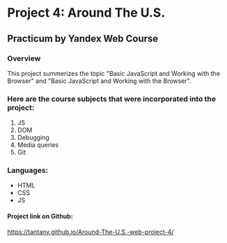 # Project 4: Around The U.S.
## Practicum by Yandex Web Course

### Overview
This project summerizes the topic "Basic JavaScript and Working with the Browser" and "Basic JavaScript and Working with the Browser".

### Here are the course subjects that were incorporated into the project:
1. JS
2. DOM
3. Debugging
4. Media queries
5. Git

### Languages:
- HTML
- CSS
- JS

#### Project link on Github:
https://tantany.github.io/Around-The-U.S.-web-project-4/
